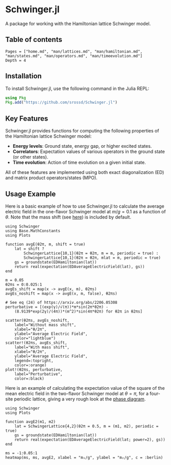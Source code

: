 # Schwinger.jl

A package for working with the Hamiltonian lattice Schwinger model.

## Table of contents

```@contents
Pages = ["home.md", "man/lattices.md", "man/hamiltonian.md", "man/states.md", "man/operators.md", "man/timeevolution.md"]
Depth = 4
```

## Installation

To install Schwinger.jl, use the following command in the Julia REPL:

```julia
using Pkg
Pkg.add("https://github.com/srossd/Schwinger.jl")
```

## Key Features

Schwinger.jl provides functions for computing the following properties of the Hamiltonian lattice Schwinger model:

- **Energy levels**: Ground state, energy gap, or higher excited states.
- **Correlators**: Expectation values of various operators in the ground state (or other states).
- **Time evolution**: Action of time evolution on a given initial state.

All of these features are implemented using both exact diagonalization (ED) and matrix product operators/states (MPO).

## Usage Example

Here is a basic example of how to use Schwinger.jl to calculate the average electric field in the one-flavor Schwinger model at $m/g = 0.1$ as a function of $\theta$. Note that the mass shift (see [here](https://arxiv.org/abs/2206.05308)) is included by default.

```@example avgE
using Schwinger
using Base.MathConstants
using Plots

function avgE(θ2π, m, shift = true)
    lat = shift ? 
        SchwingerLattice{10,1}(θ2π = θ2π, m = m, periodic = true) : 
        SchwingerLattice{10,1}(θ2π = θ2π, mlat = m, periodic = true)
    gs = groundstate(EDHamiltonian(lat))
    return real(expectation(EDAverageElectricField(lat), gs))
end

m = 0.05
θ2πs = 0:0.025:1
avgEs_shift = map(x -> avgE(x, m), θ2πs)
avgEs_noshift = map(x -> avgE(x, m, false), θ2πs)

# See eq (24) of https://arxiv.org/abs/2206.05308
perturbative = [(exp(γ)/√(π))*m*sin(2π*θ2π) - 
    (8.9139*exp(2γ)/(4π))*(m^2)*sin(4π*θ2π) for θ2π in θ2πs]

scatter(θ2πs, avgEs_noshift, 
    label="Without mass shift", 
    xlabel="θ/2π", 
    ylabel="Average Electric Field", 
    color="lightblue")
scatter!(θ2πs, avgEs_shift, 
    label="With mass shift", 
    xlabel="θ/2π", 
    ylabel="Average Electric Field", 
    legend=:topright, 
    color=:orange)
plot!(θ2πs, perturbative, 
    label="Perturbative", 
    color=:black)
```

Here is an example of calculating the expectation value of the square of the mean electric field in the two-flavor Schwinger model at $\theta = \pi$, for a four-site periodic lattice, giving a very rough look at the [phase diagram](https://arxiv.org/abs/2305.04437).

```@example twoflavor
using Schwinger
using Plots

function avgE2(m1, m2)
    lat = SchwingerLattice{4,2}(θ2π = 0.5, m = (m1, m2), periodic = true)
    gs = groundstate(EDHamiltonian(lat))
    return real(expectation(EDAverageElectricField(lat; power=2), gs))
end

ms = -1:0.05:1
heatmap(ms, ms, avgE2, xlabel = "m₁/g", ylabel = "m₂/g", c = :berlin)
```